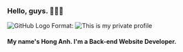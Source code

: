 ### Hello, guys. 👋👋👋

![GitHub Logo](/images/logo.png)
Format: ![This is my private profile](https://user-images.githubusercontent.com/68729578/89806828-d4663480-db61-11ea-8e86-0599ec92998f.png)

#### My name's Hong Anh. I'm a Back-end Website Developer. 

<!--
**AnhnthIT/AnhnthIT** is a ✨ _special_ ✨ repository because its `README.md` (this file) appears on your GitHub profile.

Here are some ideas to get you started:

- 🔭 I’m currently working on FPT Software
- 🌱 I’m currently learning Java, MS SQL, JSP&Servlet, Front-end languages, Spring Framework,...
- 👯 I’m looking to collaborate on developing software
- 🤔 I’m looking for help with other technologies and languages
- 💬 Ask me about Back-end development
- 📫 How to reach me: anhnth2011@gmail.com
- 😄 Pronouns: Sher/Her/Miss
- ⚡ Fun fact: I can solve a problem in under a minute! 😄😄😄 
-->
